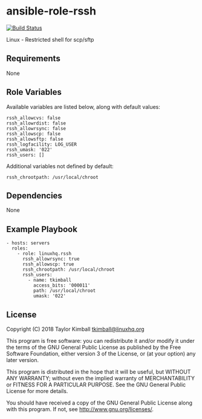 # ansible-role-rssh

[![Build Status](https://travis-ci.org/linuxhq/ansible-role-rssh.svg?branch=master)](https://travis-ci.org/linuxhq/ansible-role-rssh)

Linux - Restricted shell for scp/sftp

## Requirements

None

## Role Variables

Available variables are listed below, along with default values:

    rssh_allowcvs: false
    rssh_allowrdist: false
    rssh_allowrsync: false
    rssh_allowscp: false
    rssh_allowsftp: false
    rssh_logfacility: LOG_USER
    rssh_umask: '022'
    rssh_users: []

Additional variables not defined by default:

    rssh_chrootpath: /usr/local/chroot

## Dependencies

None

## Example Playbook

    - hosts: servers
      roles:
        - role: linuxhq.rssh
          rssh_allowrsync: true
          rssh_allowscp: true
          rssh_chrootpath: /usr/local/chroot
          rssh_users:
            - name: tkimball
              access_bits: '000011'
              path: /usr/local/chroot
              umask: '022'

## License

Copyright (C) 2018 Taylor Kimball <tkimball@linuxhq.org>

This program is free software: you can redistribute it and/or modify
it under the terms of the GNU General Public License as published by
the Free Software Foundation, either version 3 of the License, or
(at your option) any later version.

This program is distributed in the hope that it will be useful,
but WITHOUT ANY WARRANTY; without even the implied warranty of
MERCHANTABILITY or FITNESS FOR A PARTICULAR PURPOSE. See the
GNU General Public License for more details.

You should have received a copy of the GNU General Public License
along with this program. If not, see <http://www.gnu.org/licenses/>.
